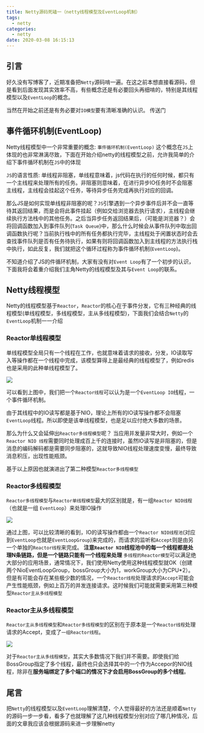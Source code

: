 ```yaml
---
title: Netty源码死磕一（netty线程模型及EventLoop机制）
tags:
  - netty
categories:
  - netty
date: 2020-03-08 16:15:13
---
```


## 引言

好久没有写博客了，近期准备把`Netty`源码啃一遍。在这之前本想直接看源码，但是看到后面发现其实效率不高，有些概念还是有必要回头再细啃的，特别是其线程模型以及`EventLoop`的概念。

当然在开始之前还是有务必要对`IO模型`要有清晰准确的认识。 传送门 []() 

## 事件循环机制(EventLoop)
Netty线程模型中一个非常重要的概念: `事件循环机制(EventLoop)` 
这个概念在`JS`上体现的也非常淋漓尽致，下面在开始介绍netty的线程模型之前，允许我简单的介绍下事件循环机制在`JS`中的体现

`JS`的语言性质: 单线程非阻塞，单线程意味着，js代码在执行的任何时候，都只有一个主线程来处理所有的任务。非阻塞则意味着，在进行异步IO任务时不会阻塞主线程，主线程会挂起这个任务，等待异步任务完成再执行对应的回调。

那么JS是如何实现单线程非阻塞的呢？`JS`引擎遇到一个异步事件后并不会一直等待其返回结果，而是会将此事件挂起（例如交给浏览器去执行请求），主线程会继续执行方法栈中的其他任务。之后当异步任务返回结果后，（可能是浏览器？）会将回调函数加入到事件队列(`Task Queue`)中，那么什么时候会从事件队列中取出回调函数执行呢？当前执行栈中的所有任务都执行完毕，主线程处于闲置状态时会去查找事件队列是否有任务待执行，如果有则将回调函数加入到主线程的方法执行栈中执行，如此反复，我们就把这个循环过程称为事件循环机制(`EventLoop`)。

不知道介绍了JS的件循环机制，大家有没有对`Event Loop`有了一个初步的认识，下面我将会着重介绍我们主角Netty的线程模型及其与`Event Loop`的联系。

## Netty线程模型
Netty的线程模型基于`Reactor`，`Reactor`的核心在于事件分发，它有三种经典的线程模型(单线程模型，多线程模型，主从多线程模型)，下面我们会结合`Netty`的`EventLoop`机制一一介绍

### Reactor单线程模型

单线程模型全局只有一个线程在工作，也就意味着请求的接收，分发，IO读取写入等操作都在一个线程中完成，该模型算得上是最经典的线程模型了，例如redis也是采用的此种单线程模型了。

![](http://img.souche.com/f2e/97669ede0e1dd1121c2af90867722d39.jpg)

可以看到上图中，我们把一个`Reactor线程`可以认为是一个`EventLoop IO`线程，一个事件循环机制。

由于其线程中的IO读写都是基于NIO，理论上所有的IO读写操作都不会阻塞`EventLoop`线程。所以即使是该单线程模型，也是足以应付绝大多数的场景。

那么为什么又会延伸出`Reactor多线程模型`呢？
当应用并发量非常大时，例如一个`Reactor NIO 线程`需要同时处理成百上千的连接时，虽然IO读写是非阻塞的，但是消息的编码解码都是需要同步阻塞的，这就导致NIO线程处理速度变慢，最终导致消息积压，出现性能瓶颈。

基于以上原因也就演进出了第二种模型`Reactor多线程模型`

### Reactor多线程模型

`Reactor多线程模型`与`Reactor单线程模型`最大的区别就是，有一组`Reactor NIO线程`（也就是一组 `EventLoop`）来处理IO操作

![](http://img.souche.com/f2e/85e2477417d5c80f7d4831ce70900d87.jpg)

通过上图，可以比较清晰的看到，IO的读写操作都由一个`Reactor NIO线程池`(对应到`EventLoop`也就是`EventLoopGroup`)来完成的，而请求的监听和`Accept`则是由另一个单独的`Reactor线程`来完成。
**注意`Reactor NIO`线程池中的每一个线程都是处理N条链路，但是一个链路只能有一个线程来处理**
`多线程的Reactor模型`可以满足绝大部分的应用场景，通常情况下，我们使用Netty使用这种线程模型就OK（创建两个NioEventLoopGroup，bossGroup大小为1，workGroup大小为CPU*2）。但是有可能会存在某些极少数的情况，一个`Reactor线程`处理请求的`Accept`可能会产生性能瓶颈，例如上百万的并发连接请求。这时候我们可能就需要采用第三种模型`Reactor主从多线程模型`

### Reactor主从多线程模型

`Reactor主从多线程模型`和`Reactor多线程模型`的区别在于原本是一个`Reactor线程`处理请求的Accept，变成了`一组Reactor线程`。

![](http://img.souche.com/f2e/81734cca15c63c5395502fb3a515bee1.jpg)

对于`Reactor主从多线程模型`，其实大多数情况下我们并不需要。即使我们给BossGroup指定了多个线程，最终也只会选择其中的一个作为Accepor的NIO线程，除非在**服务端绑定了多个端口的情况下才会启用BossGroup的多个线程**。

## 尾言

把`Netty`的线程模型以及`EventLoop`理解清楚，个人觉得最好的方法还是顺着`Netty`的源码一步一步看，看多了也就理解了这几种线程模型分别对应了哪几种情况，后面的文章我应该会根据源码来进一步理解netty







